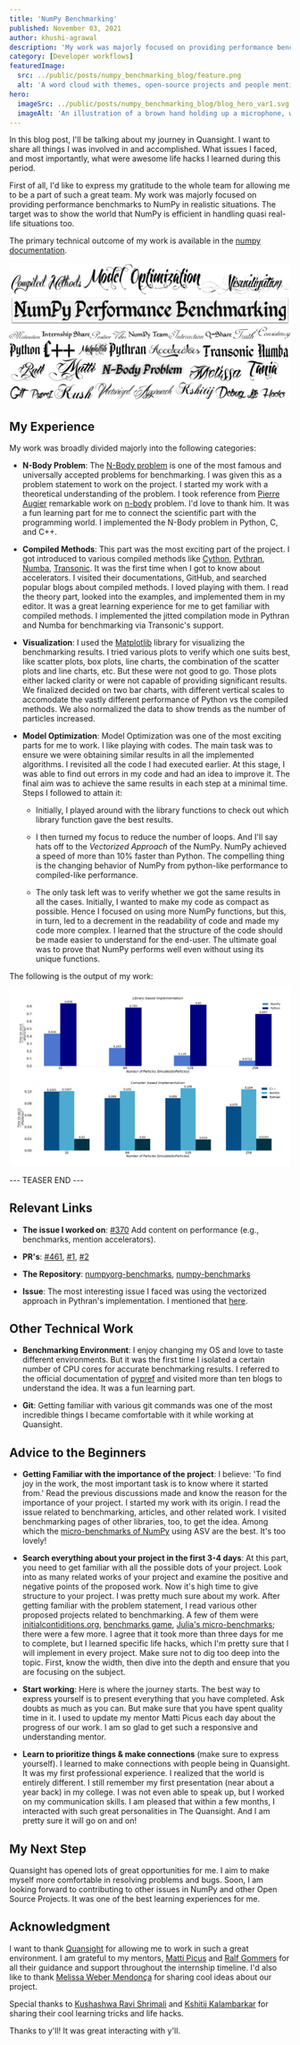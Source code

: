 ```yaml
---
title: 'NumPy Benchmarking'
published: November 03, 2021
author: khushi-agrawal
description: 'My work was majorly focused on providing performance benchmarks to NumPy in realistic situations. The target was to show the world that NumPy is efficient in handling quasi real-life situations too.'
category: [Developer workflows]
featuredImage:
  src: ../public/posts/numpy_benchmarking_blog/feature.png
  alt: 'A word cloud with themes, open-source projects and people mentioned throughout the blog post. Each is stylized using a different font, most of them calligraphical.'
hero:
  imageSrc: ../public/posts/numpy_benchmarking_blog/blog_hero_var1.svg
  imageAlt: 'An illustration of a brown hand holding up a microphone, with some graphical elements highlighting the top of the microphone.'
---
```


In this blog post, I'll be talking about my journey in Quansight.
I want to share all things I was involved in and accomplished.
What issues I faced, and most importantly, what were awesome life hacks I learned during this period.

First of all, I'd like to express my gratitude to the whole team
for allowing me to be a part of such a great team.
My work was majorly focused on providing performance benchmarks to NumPy in realistic situations.
The target was to show the world that NumPy is efficient in handling quasi real-life situations too.

The primary technical outcome of my work is available in the [numpy documentation](https://deploy-preview-461--numpy-preview.netlify.app/benchmark/).

<p align="center">
      <img src = "../public/posts/numpy_benchmarking_blog/journey.jpeg" alt = "A word cloud with themes, open-source projects and people mentioned throughout the blog post. Each is stylized using a different font, most of them calligraphical.">
</p>

## My Experience
My work was broadly divided majorly into the following categories:

- **N-Body Problem**: The [N-Body problem](https://en.wikipedia.org/wiki/N-body_problem) is one of the most famous
and universally accepted problems for benchmarking.
I was given this as a problem statement to work on the project.
I started my work with a theoretical understanding of the problem.
I took reference from [Pierre Augier](https://github.com/paugier/nbabel) remarkable work on
[n-body](https://github.com/paugier/nbabel) problem. I'd love to thank him.
It was a fun learning part for me to connect the scientific part with the programming world.
I implemented the N-Body problem in Python, C, and C++.

- **Compiled Methods**: This part was the most exciting part of the project.
I got introduced to various compiled methods like [Cython](https://cython.readthedocs.io/en/latest/),
[Pythran](https://pythran.readthedocs.io/en/latest/), [Numba](http://numba.pydata.org/), [Transonic](https://transonic.readthedocs.io/en/latest/).
It was the first time when I got to know about accelerators.
I visited their documentations, GitHub, and searched popular blogs about compiled methods.
I loved playing with them. I read the theory part, looked into the examples,
and implemented them in my editor. It was a great learning experience for me
to get familiar with compiled methods.
I implemented the jitted compilation mode in Pythran and Numba for benchmarking via Transonic's support.

- **Visualization**: I used the [Matplotlib](https://matplotlib.org/) library for visualizing the benchmarking results.
I tried various plots to verify which one suits best,
like scatter plots, box plots, line charts, the combination of the scatter plots and line charts, etc.
But these were not good to go.
Those plots either lacked clarity or were not capable of providing significant results.
We finalized decided on two bar charts, with different vertical scales to accomodate
the vastly different performance of Python vs the compiled methods.
We also normalized the data to show trends as the number of particles increased.

- **Model Optimization**: Model Optimization was one of the most exciting parts for me to work.
I like playing with codes. The main task was to ensure
we were obtaining similar results in all the implemented algorithms.
I revisited all the code I had executed earlier. At this stage,
I was able to find out errors in my code and had an idea to improve it.
The final aim was to achieve the same results in each step at a minimal time.
Steps I followed to attain it:

	- Initially, I played around with the library functions to check out which library function gave the best results.

	- I then turned my focus to reduce the number of loops.
And I'll say hats off to the *Vectorized Approach* of the NumPy.
NumPy achieved a speed of more than 10% faster than Python.
The compelling thing is the changing behavior of NumPy from
python-like performance to compiled-like performance.

	- The only task left was to verify whether we got the same results in all the cases.
Initially, I wanted to make my code as compact as possible.
Hence I focused on using more NumPy functions, but this, in turn,
led to a decrement in the readability of code and made my code more complex.
I learned that the structure of the code should be made easier to understand for the end-user.
The ultimate goal was to prove that NumPy performs well even without using its unique functions.

The following is the output of my work:

<img src = "../public/posts/numpy_benchmarking_blog/performance_benchmarking.png" alt = "A visual representation to compare the performance of NumPy with various languages like Python, C++, and accelerators like Numba, and Pythran." title = "Performance Benchmark; Number of Iterations: 50">

--- TEASER END ---

## Relevant Links

- **The issue I worked on**: [#370](https://github.com/numpy/numpy.org/issues/370) Add content on performance (e.g., benchmarks, mention accelerators).

- **PR's**: [#461](https://github.com/numpy/numpy.org/pull/461), [#1](https://github.com/numpy/numpyorg-benchmarks/pull/1), [#2](https://github.com/numpy/numpyorg-benchmarks/pull/2)

- **The Repository**: [numpyorg-benchmarks](https://github.com/numpy/numpyorg-benchmarks), [numpy-benchmarks](https://github.com/khushi-411/numpy-benchmarks)

- **Issue**: The most interesting issue I faced was using the vectorized approach in Pythran's implementation. I mentioned that [here](https://github.com/khushi-411/numpy-benchmarks/issues/4).

## Other Technical Work

- **Benchmarking Environment**: I enjoy changing my OS and love to taste different environments.
But it was the first time I isolated a certain number of CPU cores for accurate benchmarking results.
I referred to the official documentation of [pypref](https://pyperf.readthedocs.io/en/latest/)
and visited more than ten blogs to understand the idea.
It was a fun learning part.

- **Git**: Getting familiar with various git commands was one of the most incredible things
I became comfortable with it while working at Quansight.

## Advice to the Beginners

- **Getting Familiar with the importance of the project**: I believe:
'To find joy in the work, the most important task is to know where it started from.'
Read the previous discussions made and know the reason for the importance of your project.
I started my work with its origin. I read the issue related to benchmarking,
articles, and other related work.
I visited benchmarking pages of other libraries, too, to get the idea.
Among which the [micro-benchmarks of NumPy](https://pv.github.io/numpy-bench/) using ASV are the best.
It's too lovely!

- **Search everything about your project in the first 3-4 days**: At this part,
you need to get familiar with all the possible dots of your project.
Look into as many related works of your project and examine
the positive and negative points of the proposed work.
Now it's high time to give structure to your project.
I was pretty much sure about my work.
After getting familiar with the problem statement,
I read various other proposed projects related to benchmarking.
A few of them were [initialcontiditions.org](http://initialconditions.org/),
[benchmarks game](https://benchmarksgame-team.pages.debian.net/benchmarksgame/), [Julia's micro-benchmarks](https://julialang.org/benchmarks/);
there were a few more.
I agree that it took more than three days for me to complete,
but I learned specific life hacks, which I'm pretty sure
that I will implement in every project.
Make sure not to dig too deep into the topic.
First, know the width, then dive into the depth and
ensure that you are focusing on the subject.

- **Start working**: Here is where the journey starts.
The best way to express yourself is to present everything that you have completed.
Ask doubts as much as you can. But make sure that you have spent quality time in it.
I used to update my mentor Matti Picus each day about the progress of our work.
I am so glad to get such a responsive and understanding mentor.

- **Learn to prioritize things & make connections** (make sure to express yourself).
I learned to make connections with people being in Quansight.
It was my first professional experience.
I realized that the world is entirely different.
I still remember my first presentation (near about a year back) in my college.
I was not even able to speak up, but I worked on my communication skills.
I am pleased that within a few months, I interacted with such great personalities in The Quansight.
And I am pretty sure it will go on and on!

## My Next Step
Quansight has opened lots of great opportunities for me.
I aim to make myself more comfortable in resolving problems and bugs.
Soon, I am looking forward to contributing to other issues in NumPy and other Open Source Projects.
It was one of the best learning experiences for me.

## Acknowledgment
I want to thank [Quansight](https://github.com/Quansight-Labs)
for allowing me to work in such a great environment.
I am grateful to my mentors, [Matti Picus](https://github.com/mattip) and [Ralf Gommers](https://github.com/rgommers)
for all their guidance and support throughout the internship timeline.
I'd also like to thank [Melissa Weber Mendonça](https://github.com/melissawm) for sharing cool ideas about our project.

Special thanks to [Kushashwa Ravi Shrimali](https://github.com/krshrimali) and [Kshitij Kalambarkar](https://github.com/kshitij12345)
for sharing their cool learning tricks and life hacks.

Thanks to y'll! It was great interacting with y'll.
